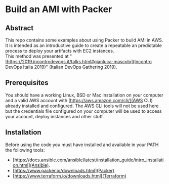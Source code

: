 # Build an AMI with Packer

## Abstract

This repo contains some examples about using Packer to build AMI in AWS. It is intended as an introductive guide to create a repeatable an predictable process to deploy your artifacts with EC2 instances.  
This method was presented at "[https://2019.incontrodevops.it/talks.html#gianluca-mascolo](Incontro DevOps Italia 2019)" (Italian DevOps Gathering 2019).

## Prerequisites

You should have a working Linux, BSD or Mac installation on your computer and a valid AWS account with [https://aws.amazon.com/cli/](AWS CLI) already installed and configured. The AWS CLI tools will not be used here but the credentials file configured on your computer will be used to access your account, deploy instances and other stuff.

## Installation

Before using the code you must have installed and available in your PATH the following tools:
- [https://docs.ansible.com/ansible/latest/installation_guide/intro_installation.html](Ansible).
- [https://www.packer.io/downloads.html](Packer)
- [https://www.terraform.io/downloads.html](Terraform)
